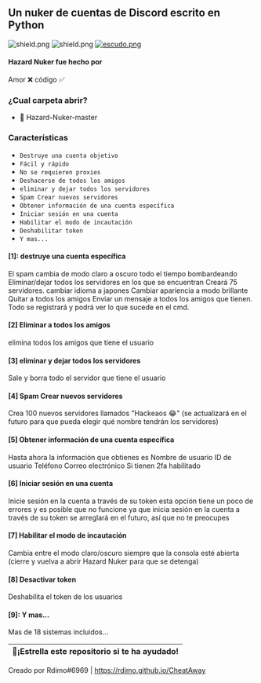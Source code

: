 ## Un nuker de cuentas de Discord escrito en Python

   <img src="https://img.shields.io/github/watchers/Rdimo/Hazard-Nuker?style=social" alt="shield.png"></a>
   <img src="https://img.shields.io/github/stars/Rdimo/Hazard-Nuker?style=social" alt="shield.png"></a>
   <a href="https://rdimo.github.io/CheatAway/" target="_blank"> <img src="https://discordapp.com/api/guilds/850313477121507338/widget.png?style=shield" alt="escudo.png"></a>

#### Hazard Nuker fue hecho por </Rdimo>
Amor ❌
código ✅
### ¿Cual carpeta abrir?

* 📁 Hazard-Nuker-master 

### Características

* ` Destruye una cuenta objetivo `
* ` Fácil y rápido `
* ` No se requieren proxies `
* ` Deshacerse de todos los amigos `
* ` eliminar y dejar todos los servidores `
* ` Spam Crear nuevos servidores `
* ` Obtener información de una cuenta específica `
* ` Iniciar sesión en una cuenta `
* ` Habilitar el modo de incautación `
* ` Deshabilitar token `
* ` Y mas... `


#### [1]: destruye una cuenta específica
El spam cambia de modo claro a oscuro todo el tiempo bombardeando
Eliminar/dejar todos los servidores en los que se encuentran
Creará 75 servidores.
cambiar idioma a japones
Cambiar apariencia a modo brillante
Quitar a todos los amigos
Enviar un mensaje a todos los amigos que tienen.
Todo se registrará y podrá ver lo que sucede en el cmd.

#### [2] Eliminar a todos los amigos
elimina todos los amigos que tiene el usuario


#### [3] eliminar y dejar todos los servidores
Sale y borra todo el servidor que tiene el usuario

#### [4] Spam Crear nuevos servidores
Crea 100 nuevos servidores llamados "Hackeaos 😂"
(se actualizará en el futuro para que pueda elegir qué nombre tendrán los servidores)

#### [5] Obtener información de una cuenta específica
Hasta ahora la información que obtienes es
Nombre de usuario
ID de usuario
Teléfono
Correo electrónico
Si tienen 2fa habilitado

#### [6] Iniciar sesión en una cuenta
Inicie sesión en la cuenta a través de su token
esta opción tiene un poco de errores y es posible que no funcione ya que inicia sesión en la cuenta a través de su token
se arreglará en el futuro, así que no te preocupes

#### [7] Habilitar el modo de incautación
Cambia entre el modo claro/oscuro siempre que la consola esté abierta
(cierre y vuelva a abrir Hazard Nuker para que se detenga)

#### [8] Desactivar token
Deshabilita el token de los usuarios

#### [9]: Y mas...
Mas de 18 sistemas incluidos...

| 🌟¡Estrella este repositorio si te ha ayudado!|
|----------------------------------------------|

Creado por Rdimo#6969 | https://rdimo.github.io/CheatAway
